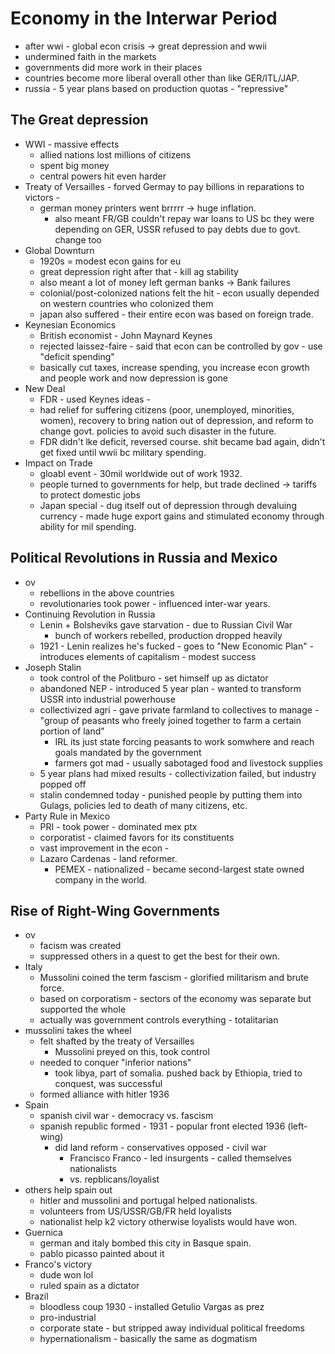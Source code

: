 Economy in the Interwar Period
=========
- after wwi - global econ crisis -> great depression and wwii
- undermined faith in the markets
- governments did more work in their places
- countries become more liberal overall other than like GER/ITL/JAP.
- russia - 5 year plans based on production quotas - "repressive"

The Great depression
----
- WWI - massive effects
  - allied nations lost millions of citizens
  - spent big money
  - central powers hit even harder
- Treaty of Versailles - forved Germay to pay billions in reparations to victors -
  - german money printers went brrrrr -> huge inflation.
    - also meant FR/GB couldn't repay war loans to US bc they were depending on GER, USSR refused to pay debts due to govt. change too
- Global Downturn
  - 1920s = modest econ gains for eu
  - great depression right after that - kill ag stability
  - also meant a lot of money left german banks -> Bank failures
  - colonial/post-colonized nations felt the hit - econ usually depended on western countries who colonized them
  - japan also suffered - their entire econ was based on foreign trade.
- Keynesian Economics
  - British economist - John Maynard Keynes
  - rejected laissez-faire - said that econ can be controlled by gov - use "deficit spending"
  - basically cut taxes, increase spending, you increase econ growth and people work and now depression is gone
- New Deal
  - FDR - used Keynes ideas -
  - had relief for suffering citizens (poor, unemployed, minorities, women), recovery to bring nation out of depression, and reform to change govt. policies to avoid such disaster in the future.
  - FDR didn't lke deficit, reversed course. shit became bad again, didn't get fixed until wwii bc military spending.
- Impact on Trade
  - gloabl event - 30mil worldwide out of work 1932.
  - people turned to governments for help, but trade declined -> tariffs to protect domestic jobs
  - Japan special - dug itself out of depression through devaluing currency - made huge export gains and stimulated economy through ability for mil spending.


Political Revolutions in Russia and Mexico
----------
- ov
  - rebellions in the above countries
  - revolutionaries took power - influenced inter-war years.
- Continuing Revolution in Russia
  - Lenin + Bolsheviks gave starvation - due to Russian Civil War
    - bunch of workers rebelled, production dropped heavily
  - 1921 - Lenin realizes he's fucked - goes to "New Economic Plan" - introduces elements of capitalism - modest success
- Joseph Stalin
  - took control of the Politburo - set himself up as dictator
  - abandoned NEP - introduced 5 year plan - wanted to transform USSR into industrial powerhouse
  - collectivized agri - gave private farmland to collectives to manage - "group of peasants who freely joined together to farm a certain portion of land"
    - IRL its just state forcing peasants to work somwhere and reach goals mandated by the government
    - farmers got mad - usually sabotaged food and livestock supplies
  - 5 year plans had mixed results - collectivization failed, but industry popped off
  - stalin condemned today - punished people by putting them into Gulags, policies led to death of many citizens, etc.
- Party Rule in Mexico
  - PRI - took power - dominated mex ptx
  - corporatist - claimed favors for its constituents
  - vast improvement in the econ -
  - Lazaro Cardenas - land reformer.
    - PEMEX - nationalized - became second-largest state owned company in the world.


Rise of Right-Wing Governments
----------
- ov
  - facism was created
  - suppressed others in a quest to get the best for their own.
- Italy
  - Mussolini coined the term fascism - glorified militarism and brute force.
  - based on corporatism - sectors of the economy was separate but supported the whole
  - actually was government controls everything - totalitarian
- mussolini takes the wheel
    - felt shafted by the treaty of Versailles
      - Mussolini preyed on this, took control
    - needed to conquer "inferior nations"
      - took libya, part of somalia. pushed back by Ethiopia, tried to conquest, was successful
    - formed alliance with hitler 1936
- Spain
  - spanish civil war - democracy vs. fascism
  - spanish republic formed - 1931 - popular front elected 1936 (left-wing)
    - did land reform - conservatives opposed - civil war
      - Francisco Franco - led insurgents - called themselves nationalists
      - vs. repblicans/loyalist
- others help spain out
  - hitler and mussolini and portugal helped nationalists.
  - volunteers from US/USSR/GB/FR held loyalists
  - nationalist help k2 victory otherwise loyalists would have won.
- Guernica
  - german and italy bombed this city in Basque spain.
  - pablo picasso painted about it
- Franco's victory
  - dude won lol
  - ruled spain as a dictator
- Brazil
  - bloodless coup 1930 - installed Getulio Vargas as prez
  - pro-industrial
  - corporate state - but stripped away individual political freedoms
  - hypernationalism - basically the same as dogmatism
